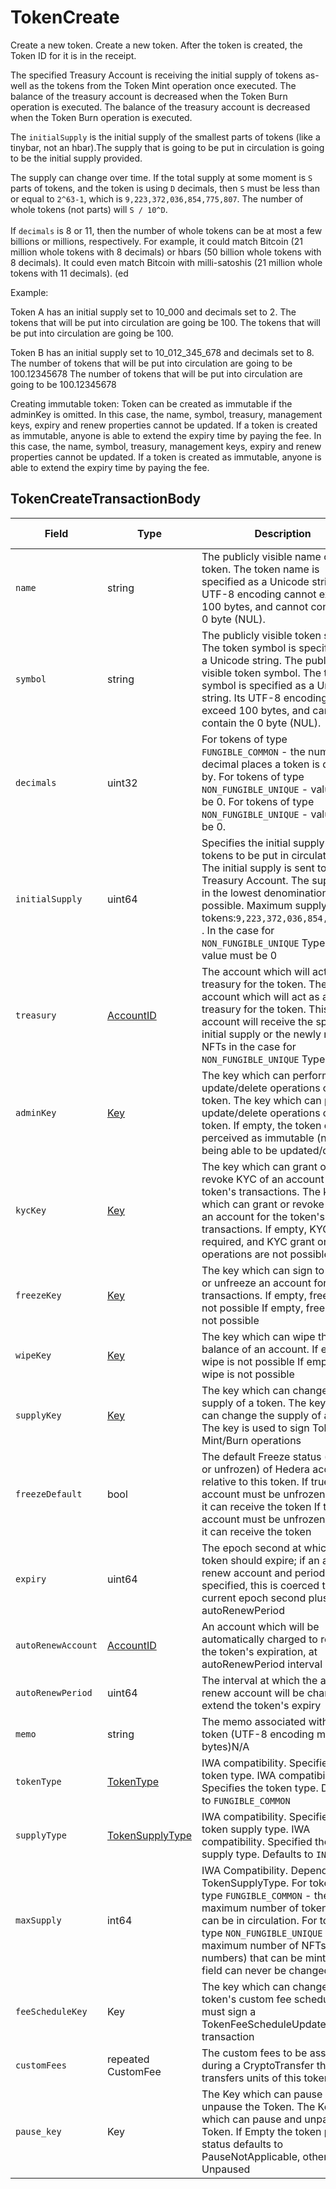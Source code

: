 # TokenCreate

Create a new token. Create a new token. After the token is created, the Token ID for it is in the receipt.

The specified Treasury Account is receiving the initial supply of tokens as-well as the tokens from the Token Mint operation once executed. The balance of the treasury account is decreased when the Token Burn operation is executed. The balance of the treasury account is decreased when the Token Burn operation is executed.

The `initialSupply` is the initial supply of the smallest parts of tokens (like a tinybar, not an hbar).The supply that is going to be put in circulation is going to be the initial supply provided.

The supply can change over time. If the total supply at some moment is `S` parts of tokens, and the token is using `D` decimals, then `S` must be less than or equal to `2^63-1`, which is `9,223,372,036,854,775,807`. The number of whole tokens (not parts) will `S / 10^D`.\
\
If `decimals` is 8 or 11, then the number of whole tokens can be at most a few billions or millions, respectively. For example, it could match Bitcoin (21 million whole tokens with 8 decimals) or hbars (50 billion whole tokens with 8 decimals). It could even match Bitcoin with milli-satoshis (21 million whole tokens with 11 decimals). (ed

Example:

Token A has an initial supply set to 10\_000 and decimals set to 2. The tokens that will be put into circulation are going be 100. The tokens that will be put into circulation are going be 100.

Token B has an initial supply set to 10\_012\_345\_678 and decimals set to 8. The number of tokens that will be put into circulation are going to be 100.12345678 The number of tokens that will be put into circulation are going to be 100.12345678

Creating immutable token: Token can be created as immutable if the adminKey is omitted. In this case, the name, symbol, treasury, management keys, expiry and renew properties cannot be updated. If a token is created as immutable, anyone is able to extend the expiry time by paying the fee. In this case, the name, symbol, treasury, management keys, expiry and renew properties cannot be updated. If a token is created as immutable, anyone is able to extend the expiry time by paying the fee.

## TokenCreateTransactionBody

| Field              | Type                                                                                                                                   | Description                                                                                                                                                                                                                                                                                   | Signature Required |
| ------------------ | -------------------------------------------------------------------------------------------------------------------------------------- | --------------------------------------------------------------------------------------------------------------------------------------------------------------------------------------------------------------------------------------------------------------------------------------------- | ------------------ |
| `name`             | string                                                                                                                                 | The publicly visible name of the token. The token name is specified as a Unicode string. Its UTF-8 encoding cannot exceed 100 bytes, and cannot contain the 0 byte (NUL).                                                                                                                     | N/A                |
| `symbol`           | string                                                                                                                                 | The publicly visible token symbol. The token symbol is specified as a Unicode string. The publicly visible token symbol. The token symbol is specified as a Unicode string. Its UTF-8 encoding cannot exceed 100 bytes, and cannot contain the 0 byte (NUL).                                  | N/A                |
| `decimals`         | uint32                                                                                                                                 | For tokens of type `FUNGIBLE_COMMON` - the number of decimal places a token is divisible by. For tokens of type `NON_FUNGIBLE_UNIQUE` - value must be 0. For tokens of type `NON_FUNGIBLE_UNIQUE` - value must be 0.                                                                          | N/A                |
| `initialSupply`    | uint64                                                                                                                                 | Specifies the initial supply of tokens to be put in circulation. The initial supply is sent to the Treasury Account. The supply is in the lowest denomination possible. Maximum supply of tokens:`9,223,372,036,854,775,807` . In the case for `NON_FUNGIBLE_UNIQUE` Type the value must be 0 | N/A                |
| `treasury`         | [AccountID](../basic-types/accountid.md)                                                                                               | The account which will act as a treasury for the token. The account which will act as a treasury for the token. This account will receive the specified initial supply or the newly minted NFTs in the case for `NON_FUNGIBLE_UNIQUE` Type.                                                   | Required           |
| `adminKey`         | [Key](https://github.com/theekrystallee/hedera-style-guide/blob/sdk-v1/deprecated/hedera-api/token-service/broken-reference/README.md) | The key which can perform update/delete operations on the token. The key which can perform update/delete operations on the token. If empty, the token can be perceived as immutable (not being able to be updated/deleted)                                                                    | If set, required   |
| `kycKey`           | [Key](../basic-types/key.md)                                                                                                           | The key which can grant or revoke KYC of an account for the token's transactions. The key which can grant or revoke KYC of an account for the token's transactions. If empty, KYC is not required, and KYC grant or revoke operations are not possible.                                       | If set, required   |
| `freezeKey`        | [Key](../basic-types/key.md)                                                                                                           | The key which can sign to freeze or unfreeze an account for token transactions. If empty, freezing is not possible If empty, freezing is not possible                                                                                                                                         | If set, required   |
| `wipeKey`          | [Key](../basic-types/key.md)                                                                                                           | The key which can wipe the token balance of an account. If empty, wipe is not possible If empty, wipe is not possible                                                                                                                                                                         | If set, required   |
| `supplyKey`        | [Key](../basic-types/key.md)                                                                                                           | The key which can change the supply of a token. The key which can change the supply of a token. The key is used to sign Token Mint/Burn operations                                                                                                                                            | If set, required   |
| `freezeDefault`    | bool                                                                                                                                   | The default Freeze status (frozen or unfrozen) of Hedera accounts relative to this token. If true, an account must be unfrozen before it can receive the token If true, an account must be unfrozen before it can receive the token                                                           | N/A                |
| `expiry`           | uint64                                                                                                                                 | The epoch second at which the token should expire; if an auto-renew account and period are specified, this is coerced to the current epoch second plus the autoRenewPeriod                                                                                                                    | N/A                |
| `autoRenewAccount` | [AccountID](../basic-types/accountid.md)                                                                                               | An account which will be automatically charged to renew the token's expiration, at autoRenewPeriod interval                                                                                                                                                                                   | N/A                |
| `autoRenewPeriod`  | uint64                                                                                                                                 | The interval at which the auto-renew account will be charged to extend the token's expiry                                                                                                                                                                                                     | N/A                |
| `memo`             | string                                                                                                                                 | The memo associated with the token (UTF-8 encoding max 100 bytes)N/A                                                                                                                                                                                                                          | N/A                |
| `tokenType`        | [TokenType](../basic-types/tokentype.md)                                                                                               | IWA compatibility. Specifies the token type. IWA compatibility. Specifies the token type. Defaults to `FUNGIBLE_COMMON`                                                                                                                                                                       | N/A                |
| `supplyType`       | [TokenSupplyType](../basic-types/tokensupplytype.md)                                                                                   | IWA compatibility. Specified the token supply type. IWA compatibility. Specified the token supply type. Defaults to `INFINITE`                                                                                                                                                                | N/A                |
| `maxSupply`        | int64                                                                                                                                  | IWA Compatibility. Depends on TokenSupplyType. For tokens of type `FUNGIBLE_COMMON` - the maximum number of tokens that can be in circulation. For tokens of type `NON_FUNGIBLE_UNIQUE` - the maximum number of NFTs (serial numbers) that can be minted. This field can never be changed     | N/A                |
| `feeScheduleKey`   | Key                                                                                                                                    | The key which can change the token's custom fee schedule; must sign a TokenFeeScheduleUpdate transaction                                                                                                                                                                                      | N/A                |
| `customFees`       | repeated CustomFee                                                                                                                     | The custom fees to be assessed during a CryptoTransfer that transfers units of this token                                                                                                                                                                                                     | N/A                |
| `pause_key`        | Key                                                                                                                                    | The Key which can pause and unpause the Token. The Key which can pause and unpause the Token. If Empty the token pause status defaults to PauseNotApplicable, otherwise Unpaused                                                                                                              | N/A                |
